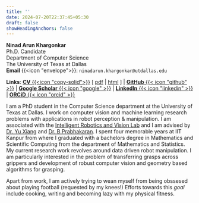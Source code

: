 ```yaml
---
title: ''
date: 2024-07-20T22:37:45+05:30
draft: false
showHeadingAnchors: false
---
```


**Ninad Arun Khargonkar** \
Ph.D. Candidate \
Department of Computer Science \
The University of Texas at Dallas \
**Email** {{<icon "envelope">}}: `ninadarun.khargonkar@utdallas.edu`

**Links**:
[**CV** {{<icon "copy-solid">}}](/cv/) [ [pdf](./cv/CV_Ninad_Khargonkar.pdf) | [html](/cv/) ] |
[**GitHub** {{< icon "github" >}}](https://github.com/kninad/) |
[**Google Scholar** {{< icon "google" >}}](https://scholar.google.com/citations?user=5eFmqkAAAAAJ&hl=en) |
[**LinkedIn** {{< icon "linkedin" >}}](https://www.linkedin.com/in/kninad/) |
[**ORCiD** {{< icon "orcid" >}}](https://orcid.org/0000-0001-9191-0250) 


<!-- **About** -->

I am a PhD student in the Computer Science department at the University of Texas at Dallas. I work on computer vision and machine learning research problems with applications in robot perception & manipulation. I am associated with the [Intelligent Robotics and Vision Lab](https://labs.utdallas.edu/irvl/) and I am advised by [Dr. Yu Xiang](https://yuxng.github.io/) and  [Dr. B Prabhakaran](https://profiles.utdallas.edu/bprabhakaran). I spent four memorable years at IIT Kanpur from where I graduated with a bachelors degree in Mathematics and Scientific Computing from the department of  Mathematics and Statistics. My current research work revolves around data driven robot manipulation. I am particularly interested in the problem of transferring grasps across grippers and development of robust computer vision and geometry based algorithms for grasping.


<!-- Here are some of my repos created for niche use case!

- [resume-pandoc](https://github.com/kninad/resume-pandoc) : Auto generate resume in different formats from a *single* markdown source.
- [rippledoc-ext](https://kninad.github.io/rippledoc-ext) :  Extended rippledoc to created html pages from folder full of markdown files.
- [chess-pgn-gif](https://github.com/kninad/chess-pgn-gif) : Create a gif of chess game using its pgn file. -->

Apart from work, I am actively trying to wean myself from being obssesed about playing football (requested by my knees!) Efforts towards this *goal* include cooking, writing and becoming lazy with my physical fitness.

